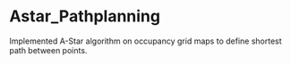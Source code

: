# Astar_Pathplanning
Implemented A-Star algorithm on occupancy grid maps to define shortest path between points.
